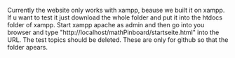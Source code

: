 Currently the website only works with xampp, beause we built it on xampp.
If u want to test it just download the whole folder and put it into the htdocs folder of xampp. Start xampp apache as admin and then go into you browser and type "http://localhost/mathPinboard/startseite.html" into the URL. The test topics should be deleted. These are only for github so that the folder apears.
